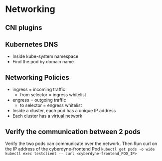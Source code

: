 # Networking

## CNI plugins

## Kubernetes DNS
- Inside kube-system namespace
- Find the pod by domain name

## Networking Policies
- ingress = incoming traffic
  - from selector = ingress whitelist
- engress = outgoing traffic
  - to selector = engress whitelist
- Inside a cluster, each pod has a unique IP address
- Each cluster has a virtual network

## Verify the communication between 2 pods
Verify the two pods can communicate over the network.
Then Run curl on the IP address of the cyberdyne-frontend Pod
    ``
    kubectl get pods -o wide
    kubectl exec testclient -- curl <cyberdyne-frontend_POD_IP>
    ``

